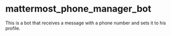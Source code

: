 # mattermost_phone_manager_bot
This is a bot that receives a message with a phone number and sets it to his profile.
